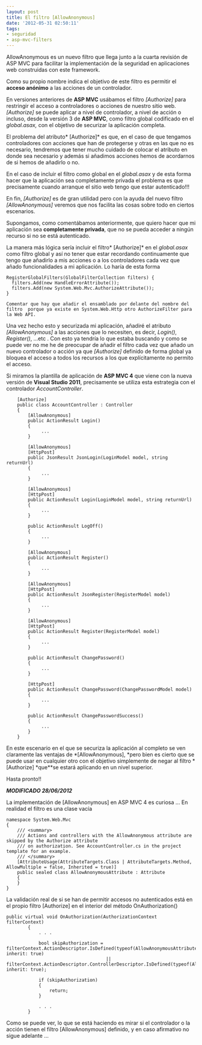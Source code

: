 ```yaml
---
layout: post
title: El filtro [AllowAnonymous]
date: '2012-05-31 02:50:11'
tags:
- seguridad
- asp-mvc-filters
---
```



AllowAnonymous es un nuevo filtro que llega junto a la cuarta revisión de ASP MVC para facilitar la implementación de la seguridad en aplicaciones web construidas con este framework.

Como su propio nombre indica el objetivo de este filtro es permitir el **acceso anónimo** a las acciones de un controlador.

En versiones anteriores de **ASP MVC** usábamos el filtro *[Authorize]* para restringir el acceso a controladores o acciones de nuestro sitio web. *[Authorize]* se puede aplicar a nivel de controlador, a nivel de acción o incluso, desde la versión 3 de **ASP MVC**, como filtro global codificado en el *global.asax,* con el objetivo de securizar la aplicación completa.

El problema del atributo* [Authorize]* es que, en el caso de que tengamos controladores con acciones que han de protegerse y otras en las que no es necesario, tendremos que tener mucho cuidado de colocar el atributo en donde sea necesario y además si añadimos acciones hemos de acordarnos de si hemos de añadirlo o no.

En el caso de incluir el filtro como global en el *global.asax* y de esta forma hacer que la aplicación sea completamente privada el problema es que precisamente cuando arranque el sitio web tengo que estar autenticado!!!

En fin, *[Authorize]* es de gran utilidad pero con la ayuda del nuevo filtro *[AllowAnonymous]* veremos que nos facilita las cosas sobre todo en ciertos escenarios.

Supongamos, como comentábamos anteriormente, que quiero hacer que mi aplicación sea **completamente privada**, que no se pueda acceder a ningún recurso si no se está autenticado.

La manera más lógica sería incluir el filtro* [Authorize]* en el *global.asax* como filtro global y así no tener que estar recordando continuamente que tengo que añadirlo a mis acciones o a los controladores cada vez que añado funcionalidades a mi aplicación. Lo haría de esta forma

```language-javascript
RegisterGlobalFilters(GlobalFilterCollection filters) {
  filters.Add(new HandleErrorAttribute());
  filters.Add(new System.Web.Mvc.AuthorizeAttribute());
}
```
```
Comentar que hay que añadir el ensamblado por delante del nombre del filtro  porque ya existe en System.Web.Http otro AuthorizeFilter para la Web API.
```

Una vez hecho esto y securizada mi aplicación, añadiré el atributo *[AllowAnonymous]* a las acciones que lo necesiten, es decir, *Login()*, *Register()*, …etc . Con esto ya tendría lo que estaba buscando y como se puede ver no me he de preocupar de añadir el filtro cada vez que añado un nuevo controlador o acción ya que *[Authorize]* definido de forma global ya bloquea el acceso a todos los recursos a los que explícitamente no permito el acceso.

Si miramos la plantilla de aplicación de **ASP MVC 4** que viene con la nueva versión de **Visual Studio 2011**, precisamente se utiliza esta estrategia con el controlador *AccountController*.

```language-javascript
    [Authorize]
    public class AccountController : Controller
    {
        [AllowAnonymous]
        public ActionResult Login()
        {
             ...
        }

        [AllowAnonymous]
        [HttpPost]
        public JsonResult JsonLogin(LoginModel model, string returnUrl)
        {
             ...
        }

        [AllowAnonymous]
        [HttpPost]
        public ActionResult Login(LoginModel model, string returnUrl)
        {
             ...
        }

        public ActionResult LogOff()
        {
             ...
        }

        [AllowAnonymous]
        public ActionResult Register()
        {
             ...
        }

        [AllowAnonymous]
        [HttpPost]
        public ActionResult JsonRegister(RegisterModel model)
        {
             ...
        }

        [AllowAnonymous]
        [HttpPost]
        public ActionResult Register(RegisterModel model)
        {
             ...
        }

        public ActionResult ChangePassword()
        {
             ...
        }

        [HttpPost]
        public ActionResult ChangePassword(ChangePasswordModel model)
        {
             ...        
        }

        public ActionResult ChangePasswordSuccess()
        {
             ...
        }
    }
```


En este escenario en el que se securiza la aplicación al completo se ven claramente las ventajas de *[AllowAnonymous], *pero bien es cierto que se puede usar en cualquier otro con el objetivo simplemente de negar al filtro * [Authorize] *que**se estará aplicando en un nivel superior.

Hasta pronto!!

***MODIFICADO 28/06/2012***

La implementación de [AllowAnonymous] en ASP MVC 4 es curiosa … En realidad el filtro es una clase vacía

```language-javascript
namespace System.Web.Mvc
{
    /// <summary>
    /// Actions and controllers with the AllowAnonymous attribute are skipped by the Authorize attribute
    /// on authorization. See AccountController.cs in the project template for an example.
    /// </summary>
    [AttributeUsage(AttributeTargets.Class | AttributeTargets.Method, AllowMultiple = false, Inherited = true)]
    public sealed class AllowAnonymousAttribute : Attribute
    {
    }
}
```

La validación real de si se han de permitir accesos no autenticados está en el propio filtro [Authorize] en el interior del método OnAuthorization()

```language-javascript
public virtual void OnAuthorization(AuthorizationContext filterContext)
        {
            . . .

            bool skipAuthorization = filterContext.ActionDescriptor.IsDefined(typeof(AllowAnonymousAttribute), inherit: true)
                                     || filterContext.ActionDescriptor.ControllerDescriptor.IsDefined(typeof(AllowAnonymousAttribute), inherit: true);

            if (skipAuthorization)
            {
                return;
            }

            . . .
        }
```

Como se puede ver, lo que se está haciendo es mirar si el controlador o la acción tienen el filtro [AllowAnonymous] definido, y en caso afirmativo no sigue adelante …


